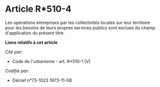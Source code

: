 # Article R*510-4

Les opérations entreprises par les collectivités locales sur leur territoire pour les besoins de leurs propres services
publics sont exclues du champ d'application du présent titre.

**Liens relatifs à cet article**

_Cité par_:

  - Code de l'urbanisme - art. R*510-1 (V)

_Codifié par_:

  - Décret n°73-1023 1973-11-08
